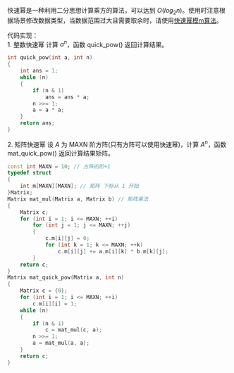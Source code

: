 
快速幂是一种利用二分思想计算乘方的算法，可以达到 $O(log_2 n)$。使用时注意根据场景修改数据类型，当数据范围过大且需要取余时，请使用[快速幂模m算法](https://gukaifeng.cn/posts/kuai-su-mi-mo-m-suan-fa/)。


<!--more-->

代码实现：  
1\. 整数快速幂
计算 $a^n$，函数 quick_pow() 返回计算结果。
```cpp
int quick_pow(int a, int n)
{
    int ans = 1;
    while (n)
    {
        if (n & 1)
            ans = ans * a;
        n >>= 1;
        a = a * a;
    }
    return ans;
}
```

2\. 矩阵快速幂
设 $A$ 为 MAXN 阶方阵(只有方阵可以使用快速幂)，计算 $A^n$，函数 mat_quick_pow() 返回计算结果矩阵。
```cpp
const int MAXN = 10; // 方阵的阶+1
typedef struct
{
    int m[MAXN][MAXN]; // 矩阵 下标从 1 开始
}Matrix;
Matrix mat_mul(Matrix a, Matrix b) // 矩阵乘法
{
    Matrix c;
    for (int i = 1; i <= MAXN; ++i)
        for (int j = 1; j <= MAXN; ++j)
        {
            c.m[i][j] = 0;
            for (int k = 1; k <= MAXN; ++k)
                c.m[i][j] += a.m[i][k] * b.m[k][j];
        }
    return c;
}
Matrix mat_quick_pow(Matrix a, int n)
{
    Matrix c = {0};
    for (int i = 1; i <= MAXN; ++i)
        c.m[i][i] = 1;
    while (n)
    {
        if (n & 1)
            c = mat_mul(c, a);
        n >>= 1;
        a = mat_mul(a, a);
    }
    return c;
}
```
